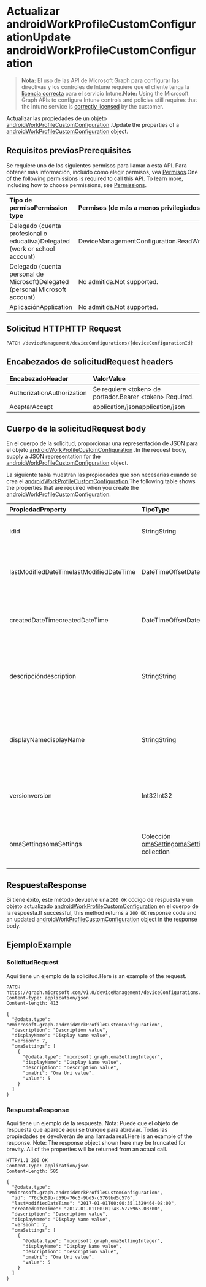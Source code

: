 # <a name="update-androidworkprofilecustomconfiguration"></a><span data-ttu-id="d0b0b-101">Actualizar androidWorkProfileCustomConfiguration</span><span class="sxs-lookup"><span data-stu-id="d0b0b-101">Update androidWorkProfileCustomConfiguration</span></span>

> <span data-ttu-id="d0b0b-102">**Nota:** El uso de las API de Microsoft Graph para configurar las directivas y los controles de Intune requiere que el cliente tenga la [licencia correcta](https://go.microsoft.com/fwlink/?linkid=839381) para el servicio Intune.</span><span class="sxs-lookup"><span data-stu-id="d0b0b-102">**Note:** Using the Microsoft Graph APIs to configure Intune controls and policies still requires that the Intune service is [correctly licensed](https://go.microsoft.com/fwlink/?linkid=839381) by the customer.</span></span>

<span data-ttu-id="d0b0b-103">Actualizar las propiedades de un objeto [androidWorkProfileCustomConfiguration](../resources/intune_deviceconfig_androidworkprofilecustomconfiguration.md) .</span><span class="sxs-lookup"><span data-stu-id="d0b0b-103">Update the properties of a [androidWorkProfileCustomConfiguration](../resources/intune_deviceconfig_androidworkprofilecustomconfiguration.md) object.</span></span>
## <a name="prerequisites"></a><span data-ttu-id="d0b0b-104">Requisitos previos</span><span class="sxs-lookup"><span data-stu-id="d0b0b-104">Prerequisites</span></span>
<span data-ttu-id="d0b0b-p101">Se requiere uno de los siguientes permisos para llamar a esta API. Para obtener más información, incluido cómo elegir permisos, vea [Permisos](../../../concepts/permissions_reference.md).</span><span class="sxs-lookup"><span data-stu-id="d0b0b-p101">One of the following permissions is required to call this API. To learn more, including how to choose permissions, see [Permissions](../../../concepts/permissions_reference.md).</span></span>

|<span data-ttu-id="d0b0b-107">Tipo de permiso</span><span class="sxs-lookup"><span data-stu-id="d0b0b-107">Permission type</span></span>|<span data-ttu-id="d0b0b-108">Permisos (de más a menos privilegiados)</span><span class="sxs-lookup"><span data-stu-id="d0b0b-108">Permissions (from most to least privileged)</span></span>|
|:---|:---|
|<span data-ttu-id="d0b0b-109">Delegado (cuenta profesional o educativa)</span><span class="sxs-lookup"><span data-stu-id="d0b0b-109">Delegated (work or school account)</span></span>|<span data-ttu-id="d0b0b-110">DeviceManagementConfiguration.ReadWrite.All</span><span class="sxs-lookup"><span data-stu-id="d0b0b-110">DeviceManagementConfiguration.ReadWrite.All</span></span>|
|<span data-ttu-id="d0b0b-111">Delegado (cuenta personal de Microsoft)</span><span class="sxs-lookup"><span data-stu-id="d0b0b-111">Delegated (personal Microsoft account)</span></span>|<span data-ttu-id="d0b0b-112">No admitida.</span><span class="sxs-lookup"><span data-stu-id="d0b0b-112">Not supported.</span></span>|
|<span data-ttu-id="d0b0b-113">Aplicación</span><span class="sxs-lookup"><span data-stu-id="d0b0b-113">Application</span></span>|<span data-ttu-id="d0b0b-114">No admitida.</span><span class="sxs-lookup"><span data-stu-id="d0b0b-114">Not supported.</span></span>|

## <a name="http-request"></a><span data-ttu-id="d0b0b-115">Solicitud HTTP</span><span class="sxs-lookup"><span data-stu-id="d0b0b-115">HTTP Request</span></span>
<!-- {
  "blockType": "ignored"
}
-->
``` http
PATCH /deviceManagement/deviceConfigurations/{deviceConfigurationId}
```

## <a name="request-headers"></a><span data-ttu-id="d0b0b-116">Encabezados de solicitud</span><span class="sxs-lookup"><span data-stu-id="d0b0b-116">Request headers</span></span>
|<span data-ttu-id="d0b0b-117">Encabezado</span><span class="sxs-lookup"><span data-stu-id="d0b0b-117">Header</span></span>|<span data-ttu-id="d0b0b-118">Valor</span><span class="sxs-lookup"><span data-stu-id="d0b0b-118">Value</span></span>|
|:---|:---|
|<span data-ttu-id="d0b0b-119">Authorization</span><span class="sxs-lookup"><span data-stu-id="d0b0b-119">Authorization</span></span>|<span data-ttu-id="d0b0b-120">Se requiere &lt;token&gt; de portador.</span><span class="sxs-lookup"><span data-stu-id="d0b0b-120">Bearer &lt;token&gt; Required.</span></span>|
|<span data-ttu-id="d0b0b-121">Aceptar</span><span class="sxs-lookup"><span data-stu-id="d0b0b-121">Accept</span></span>|<span data-ttu-id="d0b0b-122">application/json</span><span class="sxs-lookup"><span data-stu-id="d0b0b-122">application/json</span></span>|

## <a name="request-body"></a><span data-ttu-id="d0b0b-123">Cuerpo de la solicitud</span><span class="sxs-lookup"><span data-stu-id="d0b0b-123">Request body</span></span>
<span data-ttu-id="d0b0b-124">En el cuerpo de la solicitud, proporcionar una representación de JSON para el objeto [androidWorkProfileCustomConfiguration](../resources/intune_deviceconfig_androidworkprofilecustomconfiguration.md) .</span><span class="sxs-lookup"><span data-stu-id="d0b0b-124">In the request body, supply a JSON representation for the [androidWorkProfileCustomConfiguration](../resources/intune_deviceconfig_androidworkprofilecustomconfiguration.md) object.</span></span>

<span data-ttu-id="d0b0b-125">La siguiente tabla muestran las propiedades que son necesarias cuando se crea el [androidWorkProfileCustomConfiguration](../resources/intune_deviceconfig_androidworkprofilecustomconfiguration.md).</span><span class="sxs-lookup"><span data-stu-id="d0b0b-125">The following table shows the properties that are required when you create the [androidWorkProfileCustomConfiguration](../resources/intune_deviceconfig_androidworkprofilecustomconfiguration.md).</span></span>

|<span data-ttu-id="d0b0b-126">Propiedad</span><span class="sxs-lookup"><span data-stu-id="d0b0b-126">Property</span></span>|<span data-ttu-id="d0b0b-127">Tipo</span><span class="sxs-lookup"><span data-stu-id="d0b0b-127">Type</span></span>|<span data-ttu-id="d0b0b-128">Descripción</span><span class="sxs-lookup"><span data-stu-id="d0b0b-128">Description</span></span>|
|:---|:---|:---|
|<span data-ttu-id="d0b0b-129">id</span><span class="sxs-lookup"><span data-stu-id="d0b0b-129">id</span></span>|<span data-ttu-id="d0b0b-130">String</span><span class="sxs-lookup"><span data-stu-id="d0b0b-130">String</span></span>|<span data-ttu-id="d0b0b-131">Clave de la entidad.</span><span class="sxs-lookup"><span data-stu-id="d0b0b-131">Key of the entity.</span></span> <span data-ttu-id="d0b0b-132">Heredado de [deviceConfiguration](../resources/intune_deviceconfig_deviceconfiguration.md)</span><span class="sxs-lookup"><span data-stu-id="d0b0b-132">Inherited from [deviceConfiguration](../resources/intune_deviceconfig_deviceconfiguration.md)</span></span>|
|<span data-ttu-id="d0b0b-133">lastModifiedDateTime</span><span class="sxs-lookup"><span data-stu-id="d0b0b-133">lastModifiedDateTime</span></span>|<span data-ttu-id="d0b0b-134">DateTimeOffset</span><span class="sxs-lookup"><span data-stu-id="d0b0b-134">DateTimeOffset</span></span>|<span data-ttu-id="d0b0b-135">Fecha y hora en la que se modificó el objeto por última vez.</span><span class="sxs-lookup"><span data-stu-id="d0b0b-135">DateTime the object was last modified.</span></span> <span data-ttu-id="d0b0b-136">Heredado de [deviceConfiguration](../resources/intune_deviceconfig_deviceconfiguration.md)</span><span class="sxs-lookup"><span data-stu-id="d0b0b-136">Inherited from [deviceConfiguration](../resources/intune_deviceconfig_deviceconfiguration.md)</span></span>|
|<span data-ttu-id="d0b0b-137">createdDateTime</span><span class="sxs-lookup"><span data-stu-id="d0b0b-137">createdDateTime</span></span>|<span data-ttu-id="d0b0b-138">DateTimeOffset</span><span class="sxs-lookup"><span data-stu-id="d0b0b-138">DateTimeOffset</span></span>|<span data-ttu-id="d0b0b-139">Fecha y hora en la que se creó el objeto.</span><span class="sxs-lookup"><span data-stu-id="d0b0b-139">DateTime the object was created.</span></span> <span data-ttu-id="d0b0b-140">Heredado de [deviceConfiguration](../resources/intune_deviceconfig_deviceconfiguration.md)</span><span class="sxs-lookup"><span data-stu-id="d0b0b-140">Inherited from [deviceConfiguration](../resources/intune_deviceconfig_deviceconfiguration.md)</span></span>|
|<span data-ttu-id="d0b0b-141">descripción</span><span class="sxs-lookup"><span data-stu-id="d0b0b-141">description</span></span>|<span data-ttu-id="d0b0b-142">String</span><span class="sxs-lookup"><span data-stu-id="d0b0b-142">String</span></span>|<span data-ttu-id="d0b0b-143">Descripción proporcionada por el administrador de la configuración del dispositivo.</span><span class="sxs-lookup"><span data-stu-id="d0b0b-143">Admin provided description of the Device Configuration.</span></span> <span data-ttu-id="d0b0b-144">Heredado de [deviceConfiguration](../resources/intune_deviceconfig_deviceconfiguration.md)</span><span class="sxs-lookup"><span data-stu-id="d0b0b-144">Inherited from [deviceConfiguration](../resources/intune_deviceconfig_deviceconfiguration.md)</span></span>|
|<span data-ttu-id="d0b0b-145">displayName</span><span class="sxs-lookup"><span data-stu-id="d0b0b-145">displayName</span></span>|<span data-ttu-id="d0b0b-146">String</span><span class="sxs-lookup"><span data-stu-id="d0b0b-146">String</span></span>|<span data-ttu-id="d0b0b-147">Nombre proporcionado por el administrador de la configuración del dispositivo.</span><span class="sxs-lookup"><span data-stu-id="d0b0b-147">Admin provided name of the device configuration.</span></span> <span data-ttu-id="d0b0b-148">Heredado de [deviceConfiguration](../resources/intune_deviceconfig_deviceconfiguration.md)</span><span class="sxs-lookup"><span data-stu-id="d0b0b-148">Inherited from [deviceConfiguration](../resources/intune_deviceconfig_deviceconfiguration.md)</span></span>|
|<span data-ttu-id="d0b0b-149">version</span><span class="sxs-lookup"><span data-stu-id="d0b0b-149">version</span></span>|<span data-ttu-id="d0b0b-150">Int32</span><span class="sxs-lookup"><span data-stu-id="d0b0b-150">Int32</span></span>|<span data-ttu-id="d0b0b-151">Versión de la configuración del dispositivo.</span><span class="sxs-lookup"><span data-stu-id="d0b0b-151">Version of the device configuration.</span></span> <span data-ttu-id="d0b0b-152">Heredado de [deviceConfiguration](../resources/intune_deviceconfig_deviceconfiguration.md)</span><span class="sxs-lookup"><span data-stu-id="d0b0b-152">Inherited from [deviceConfiguration](../resources/intune_deviceconfig_deviceconfiguration.md)</span></span>|
|<span data-ttu-id="d0b0b-153">omaSettings</span><span class="sxs-lookup"><span data-stu-id="d0b0b-153">omaSettings</span></span>|<span data-ttu-id="d0b0b-154">Colección [omaSetting](../resources/intune_deviceconfig_omasetting.md)</span><span class="sxs-lookup"><span data-stu-id="d0b0b-154">[omaSetting](../resources/intune_deviceconfig_omasetting.md) collection</span></span>|<span data-ttu-id="d0b0b-155">Configuración de OMA.</span><span class="sxs-lookup"><span data-stu-id="d0b0b-155">OMA settings.</span></span> <span data-ttu-id="d0b0b-156">Esta colección puede contener un máximo de 500 elementos.</span><span class="sxs-lookup"><span data-stu-id="d0b0b-156">This collection can contain a maximum of 500 elements.</span></span>|



## <a name="response"></a><span data-ttu-id="d0b0b-157">Respuesta</span><span class="sxs-lookup"><span data-stu-id="d0b0b-157">Response</span></span>
<span data-ttu-id="d0b0b-158">Si tiene éxito, este método devuelve una `200 OK` código de respuesta y un objeto actualizado [androidWorkProfileCustomConfiguration](../resources/intune_deviceconfig_androidworkprofilecustomconfiguration.md) en el cuerpo de la respuesta.</span><span class="sxs-lookup"><span data-stu-id="d0b0b-158">If successful, this method returns a `200 OK` response code and an updated [androidWorkProfileCustomConfiguration](../resources/intune_deviceconfig_androidworkprofilecustomconfiguration.md) object in the response body.</span></span>

## <a name="example"></a><span data-ttu-id="d0b0b-159">Ejemplo</span><span class="sxs-lookup"><span data-stu-id="d0b0b-159">Example</span></span>
### <a name="request"></a><span data-ttu-id="d0b0b-160">Solicitud</span><span class="sxs-lookup"><span data-stu-id="d0b0b-160">Request</span></span>
<span data-ttu-id="d0b0b-161">Aquí tiene un ejemplo de la solicitud.</span><span class="sxs-lookup"><span data-stu-id="d0b0b-161">Here is an example of the request.</span></span>
``` http
PATCH https://graph.microsoft.com/v1.0/deviceManagement/deviceConfigurations/{deviceConfigurationId}
Content-type: application/json
Content-length: 413

{
  "@odata.type": "#microsoft.graph.androidWorkProfileCustomConfiguration",
  "description": "Description value",
  "displayName": "Display Name value",
  "version": 7,
  "omaSettings": [
    {
      "@odata.type": "microsoft.graph.omaSettingInteger",
      "displayName": "Display Name value",
      "description": "Description value",
      "omaUri": "Oma Uri value",
      "value": 5
    }
  ]
}
```

### <a name="response"></a><span data-ttu-id="d0b0b-162">Respuesta</span><span class="sxs-lookup"><span data-stu-id="d0b0b-162">Response</span></span>
<span data-ttu-id="d0b0b-p109">Aquí tiene un ejemplo de la respuesta. Nota: Puede que el objeto de respuesta que aparece aquí se trunque para abreviar. Todas las propiedades se devolverán de una llamada real.</span><span class="sxs-lookup"><span data-stu-id="d0b0b-p109">Here is an example of the response. Note: The response object shown here may be truncated for brevity. All of the properties will be returned from an actual call.</span></span>
``` http
HTTP/1.1 200 OK
Content-Type: application/json
Content-Length: 585

{
  "@odata.type": "#microsoft.graph.androidWorkProfileCustomConfiguration",
  "id": "76c5d59b-d59b-76c5-9bd5-c5769bd5c576",
  "lastModifiedDateTime": "2017-01-01T00:00:35.1329464-08:00",
  "createdDateTime": "2017-01-01T00:02:43.5775965-08:00",
  "description": "Description value",
  "displayName": "Display Name value",
  "version": 7,
  "omaSettings": [
    {
      "@odata.type": "microsoft.graph.omaSettingInteger",
      "displayName": "Display Name value",
      "description": "Description value",
      "omaUri": "Oma Uri value",
      "value": 5
    }
  ]
}
```



